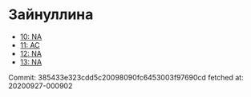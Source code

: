 # Зайнуллина
- [10: NA](10.md)
- [11: AC](11.md)
- [12: NA](12.md)
- [13: NA](13.md)

Commit: 385433e323cdd5c20098090fc6453003f97690cd
 fetched at: 20200927-000902
